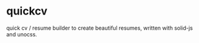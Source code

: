 # quickcv

quick cv / resume builder to create beautiful resumes, written with solid-js and unocss.
